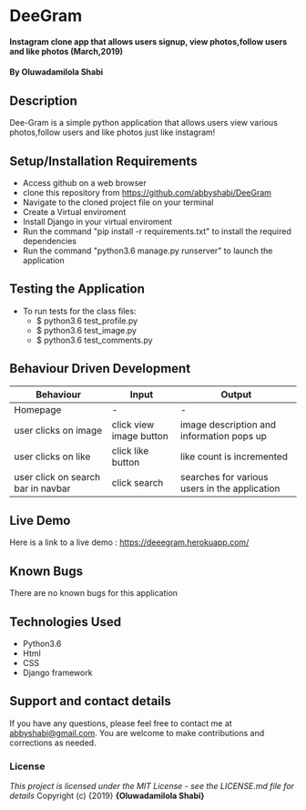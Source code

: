 # DeeGram
#### Instagram clone app that allows users signup, view photos,follow users and like photos (March,2019)
#### By **Oluwadamilola Shabi**
## Description
Dee-Gram is a simple python application that allows users view various photos,follow users and like photos just like instagram!
## Setup/Installation Requirements
* Access github on a web browser
* clone this repository  from https://github.com/abbyshabi/DeeGram
* Navigate to the cloned project file on your terminal
* Create a Virtual enviroment
* Install Django in your virtual enviroment
* Run the command "pip install -r requirements.txt" to install the required dependencies
* Run the command "python3.6 manage.py runserver" to launch the application
## Testing the Application
* To run tests for the class files:
  * $ python3.6 test_profile.py
  * $ python3.6 test_image.py
  * $ python3.6 test_comments.py
## Behaviour Driven Development
|Behaviour| Input | Output|
|---------|-------|-------|
|Homepage| - | -
|user clicks on  image| click view image button | image description and information pops up
|user clicks on like | click like button | like count is incremented
|user click on search bar in navbar| click search| searches for various users in the application


## Live Demo
 Here is a link to a live demo : https://deeegram.herokuapp.com/
## Known Bugs
There are no known bugs for this application
## Technologies Used
* Python3.6
* Html
* CSS
* Django framework

## Support and contact details
If you have any questions, please feel free to contact me at abbyshabi@gmail.com. You are welcome to make contributions and corrections as needed.
### License
*This project is licensed under the MIT License - see the LICENSE.md file for details*
Copyright (c) {2019} **{Oluwadamilola Shabi}**
